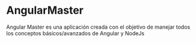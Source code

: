 # AngularMaster

Angular Master es una aplicación creada con el objetivo de manejar todos los conceptos básicos/avanzados de Angular y NodeJs
